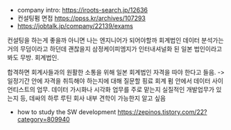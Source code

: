 * company intro: https://iroots-search.jp/12636
* 컨설팅펌 면접 https://ppss.kr/archives/107293
* https://jobtalk.jp/company/22139/exams


컨설팅을 하는게 좋을까 아니면 나는 엔지니어가 되어야할까
회계법인 데이터 분석가는 거의 무덤이라고 하던데 괜찮을지
삼정케이피엠지가 인터내셔널화 된 일본 법인이라고 봐도 무방. 회계법인.

합격하면 회계사들과의 원활한 소통을 위해 일본 회계법인 자격을 따야 한다고 들음. -> 일정기간 안에 자격을 취득해야 하는지에 대해 질문할 핑료
회계 펌 안에서 데이터 사이언티스트의 업무. 데이터 가시화나 시각화 업무를 주로 맡는지 실질적인 개발업무가 있는지 등, 데싸의 하루 루틴
회사 내부 견학이 가능한지 알고 싶음


* how to study the SW development https://zepinos.tistory.com/22?category=809940
